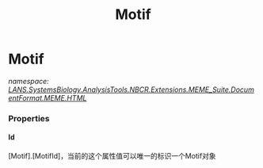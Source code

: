﻿---
title: Motif
---

# Motif
_namespace: [LANS.SystemsBiology.AnalysisTools.NBCR.Extensions.MEME_Suite.DocumentFormat.MEME.HTML](N-LANS.SystemsBiology.AnalysisTools.NBCR.Extensions.MEME_Suite.DocumentFormat.MEME.HTML.html)_






### Properties

#### Id
[Motif].[MotifId]，当前的这个属性值可以唯一的标识一个Motif对象
